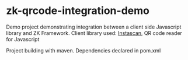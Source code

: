 # zk-qrcode-integration-demo
Demo project demonstrating integration between a client side Javascript library and ZK Framework.
Client library used: [Instascan](https://github.com/schmich/instascan), QR code reader for Javascript

Project building with maven. Dependencies declared in pom.xml
